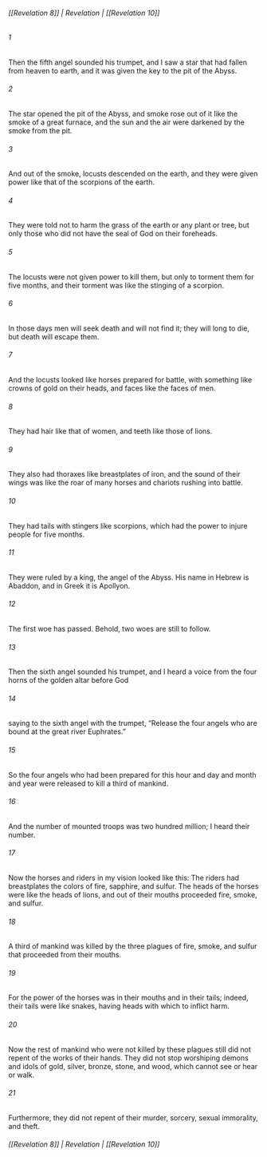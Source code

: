###### [[Revelation 8]] | Revelation | [[Revelation 10]]

###### 1
Then the fifth angel sounded his trumpet, and I saw a star that had fallen from heaven to earth, and it was given the key to the pit of the Abyss.
###### 2
The star opened the pit of the Abyss, and smoke rose out of it like the smoke of a great furnace, and the sun and the air were darkened by the smoke from the pit.
###### 3
And out of the smoke, locusts descended on the earth, and they were given power like that of the scorpions of the earth.
###### 4
They were told not to harm the grass of the earth or any plant or tree, but only those who did not have the seal of God on their foreheads.
###### 5
The locusts were not given power to kill them, but only to torment them for five months, and their torment was like the stinging of a scorpion.
###### 6
In those days men will seek death and will not find it; they will long to die, but death will escape them.
###### 7
And the locusts looked like horses prepared for battle, with something like crowns of gold on their heads, and faces like the faces of men.
###### 8
They had hair like that of women, and teeth like those of lions.
###### 9
They also had thoraxes like breastplates of iron, and the sound of their wings was like the roar of many horses and chariots rushing into battle.
###### 10
They had tails with stingers like scorpions, which had the power to injure people for five months.
###### 11
They were ruled by a king, the angel of the Abyss. His name in Hebrew is Abaddon, and in Greek it is Apollyon.
###### 12
The first woe has passed. Behold, two woes are still to follow.
###### 13
Then the sixth angel sounded his trumpet, and I heard a voice from the four horns of the golden altar before God
###### 14
saying to the sixth angel with the trumpet, “Release the four angels who are bound at the great river Euphrates.”
###### 15
So the four angels who had been prepared for this hour and day and month and year were released to kill a third of mankind.
###### 16
And the number of mounted troops was two hundred million; I heard their number.
###### 17
Now the horses and riders in my vision looked like this: The riders had breastplates the colors of fire, sapphire, and sulfur. The heads of the horses were like the heads of lions, and out of their mouths proceeded fire, smoke, and sulfur.
###### 18
A third of mankind was killed by the three plagues of fire, smoke, and sulfur that proceeded from their mouths.
###### 19
For the power of the horses was in their mouths and in their tails; indeed, their tails were like snakes, having heads with which to inflict harm.
###### 20
Now the rest of mankind who were not killed by these plagues still did not repent of the works of their hands. They did not stop worshiping demons and idols of gold, silver, bronze, stone, and wood, which cannot see or hear or walk.
###### 21
Furthermore, they did not repent of their murder, sorcery, sexual immorality, and theft.

###### [[Revelation 8]] | Revelation | [[Revelation 10]]
